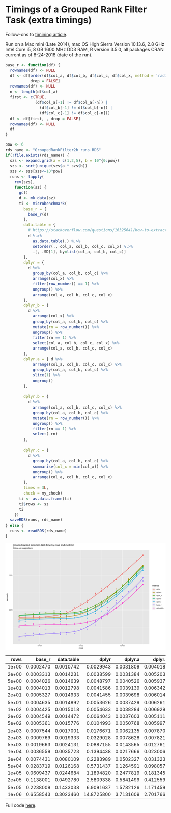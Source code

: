 Timings of a Grouped Rank Filter Task (extra timings)
================

Follow-ons to [timining article](http://www.win-vector.com/blog/2018/08/timings-of-a-grouped-rank-filter-task/).

Run on a Mac mini (Late 2014), mac OS High Sierra Version 10.13.6, 2.8 GHz Intel Core i5, 8 GB 1600 MHz DD3 RAM, R version 3.5.0, all packages CRAN current as of 8-24-2018 (date of the run).

``` r
base_r <- function(df) {
  rownames(df) <- NULL
  df <- df[order(df$col_a, df$col_b, df$col_c, df$col_x, method = 'radix'), , 
           drop = FALSE]
  rownames(df) <- NULL
  n <- length(df$col_a)
  first <- c(TRUE,
             (df$col_a[-1] != df$col_a[-n]) | 
               (df$col_b[-1] != df$col_b[-n]) | 
               (df$col_c[-1] != df$col_c[-n]))
  df <- df[first, , drop = FALSE]
  rownames(df) <- NULL
  df
}
```

``` r
pow <- 6
rds_name <- "GroupedRankFilter2b_runs.RDS"
if(!file.exists(rds_name)) {
  szs <- expand.grid(a = c(1,2,5), b = 10^{0:pow}) 
  szs <- sort(unique(szs$a * szs$b))
  szs <- szs[szs<=10^pow]
  runs <- lapply(
    rev(szs),
    function(sz) {
      gc()
      d <- mk_data(sz)
      ti <- microbenchmark(
        base_r = {
          base_r(d)
        },
        data.table = { 
          # https://stackoverflow.com/questions/16325641/how-to-extract-the-first-n-rows-per-group
          d %.>% 
            as.data.table(.) %.>% 
            setorder(., col_a, col_b, col_c, col_x) %.>%
            .[, .SD[1], by=list(col_a, col_b, col_c)] 
        },
        dplyr = {
          d %>% 
            group_by(col_a, col_b, col_c) %>% 
            arrange(col_x) %>% 
            filter(row_number() == 1) %>%
            ungroup() %>%
            arrange(col_a, col_b, col_c, col_x)
        },
        dplyr_b = {
          d %>% 
            arrange(col_x) %>% 
            group_by(col_a, col_b, col_c) %>% 
            mutate(rn = row_number()) %>%
            ungroup() %>%
            filter(rn == 1) %>%
            select(col_a, col_b, col_c, col_x) %>%
            arrange(col_a, col_b, col_c, col_x)
        },
        dplyr.a = { d %>%
            arrange(col_a, col_b, col_c, col_x) %>%
            group_by(col_a, col_b, col_c) %>%
            slice(1) %>%
            ungroup()
        },
        
        dplyr.b = {
          d %>%
            arrange(col_a, col_b, col_c, col_x) %>% 
            group_by(col_a, col_b, col_c) %>% 
            mutate(rn = row_number()) %>%
            ungroup() %>%
            filter(rn == 1) %>%
            select(-rn)
        },
        
        dplyr.c = {
          d %>%
            group_by(col_a, col_b, col_c) %>% 
            summarise(col_x = min(col_x)) %>%
            ungroup() %>%
            arrange(col_a, col_b, col_c, col_x)
        },
        times = 3L,
        check = my_check)
      ti <- as.data.frame(ti)
      ti$rows <- sz
      ti
    })
  saveRDS(runs, rds_name)
} else {
  runs <- readRDS(rds_name)
}
```

<img src="GroupedRankFilter2b_files/figure-markdown_github/present2-1.png" width="1152" />

|   rows|    base\_r|  data.table|       dplyr|    dplyr.a|    dplyr.b|    dplyr.c|   dplyr\_b|
|------:|----------:|-----------:|-----------:|----------:|----------:|----------:|----------:|
|  1e+00|  0.0002470|   0.0010742|   0.0029943|  0.0031809|  0.0040186|  0.0022563|  0.0044148|
|  2e+00|  0.0003313|   0.0014231|   0.0038599|  0.0031384|  0.0052035|  0.0027281|  0.0056127|
|  5e+00|  0.0004026|   0.0014639|   0.0048797|  0.0040526|  0.0059370|  0.0036026|  0.0060995|
|  1e+01|  0.0004013|   0.0012798|   0.0041586|  0.0039139|  0.0063424|  0.0032077|  0.0064551|
|  2e+01|  0.0005327|   0.0014933|   0.0041455|  0.0039698|  0.0060140|  0.0036182|  0.0065667|
|  5e+01|  0.0004635|   0.0014892|   0.0053626|  0.0037429|  0.0062610|  0.0032970|  0.0080441|
|  1e+02|  0.0004425|   0.0015018|   0.0054633|  0.0038284|  0.0069292|  0.0027485|  0.0063305|
|  2e+02|  0.0004549|   0.0014472|   0.0064043|  0.0037603|  0.0051118|  0.0032940|  0.0065047|
|  5e+02|  0.0005361|   0.0015776|   0.0104993|  0.0050768|  0.0059973|  0.0035378|  0.0063656|
|  1e+03|  0.0007544|   0.0017001|   0.0176671|  0.0062135|  0.0078708|  0.0046064|  0.0081509|
|  2e+03|  0.0009769|   0.0019333|   0.0329028|  0.0078628|  0.0078217|  0.0048941|  0.0113724|
|  5e+03|  0.0019663|   0.0024131|   0.0887155|  0.0143565|  0.0127615|  0.0078553|  0.0180241|
|  1e+04|  0.0036559|   0.0035723|   0.1394438|  0.0217666|  0.0230061|  0.0148798|  0.0300852|
|  2e+04|  0.0074431|   0.0080109|   0.2283989|  0.0502327|  0.0313238|  0.0272954|  0.0536791|
|  5e+04|  0.0283719|   0.0126168|   0.5731437|  0.1264591|  0.0980578|  0.0698104|  0.1138654|
|  1e+05|  0.0609437|   0.0244684|   1.1894820|  0.2477819|  0.1813457|  0.1461624|  0.2463448|
|  2e+05|  0.1138001|   0.0492780|   2.5809338|  0.5841499|  0.4125598|  0.3020178|  0.5090304|
|  5e+05|  0.2238009|   0.1433038|   6.9091637|  1.5782126|  1.1714595|  0.9569284|  1.4743319|
|  1e+06|  0.6558543|   0.3023460|  14.8725800|  3.7131609|  2.7017660|  1.8995092|  3.4221893|

Full code [here](https://github.com/WinVector/rqdatatable/blob/master/extras/GroupedRankFilter2b.Rmd).
